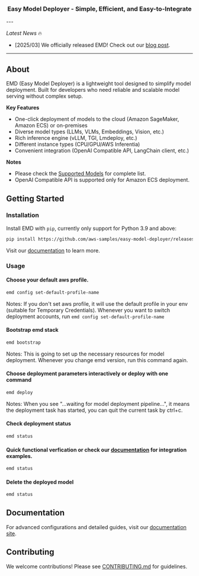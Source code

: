 <h3 align="center">
Easy Model Deployer - Simple, Efficient, and Easy-to-Integrate
</h3>
---

*Latest News* 🔥

- [2025/03] We officially released EMD! Check out our [blog post](https://vllm.ai).

---

## About

EMD (Easy Model Deployer) is a lightweight tool designed to simplify model deployment. Built for developers who need reliable and scalable model serving without complex setup.

**Key Features**
- One-click deployment of models to the cloud (Amazon SageMaker, Amazon ECS) or on-premises
- Diverse model types (LLMs, VLMs, Embeddings, Vision, etc.)
- Rich inference engine (vLLM, TGI, Lmdeploy, etc.)
- Different instance types (CPU/GPU/AWS Inferentia)
- Convenient integration (OpenAI Compatible API, LangChain client, etc.)

**Notes**

- Please check the [Supported Models](docs/supported_models.md) for complete list.
- OpenAI Compatible API is supported only for Amazon ECS deployment.

## Getting Started

### Installation

Install EMD with `pip`, currently only support for Python 3.9 and above:

```bash
pip install https://github.com/aws-samples/easy-model-deployer/releases/download/v0.1.0/easy_model_deployer-0.1.0-py3-none-any.whl
```

Visit our [documentation](https://aws-samples.github.io/easy-model-deployer/) to learn more.

### Usage

#### Choose your default aws profile.
```bash
emd config set-default-profile-name
```
Notes: If you don't set aws profile, it will use the default profile in your env (suitable for Temporary Credentials). Whenever you want to switch deployment accounts, run ```emd config set-default-profile-name```

#### Bootstrap emd stack
```bash
emd bootstrap
```
Notes: This is going to set up the necessary resources for model deployment. Whenever you change emd version, run this command again.

#### Choose deployment parameters interactively or deploy with one command
```bash
emd deploy
```
Notes: When you see "...waiting for model deployment pipeline...",  it means the deployment task has started, you can quit the current task by ctrl+c.

#### Check deployment status
```bash
emd status
```

#### Quick functional verfication or check our [documentation](https://aws-samples.github.io/easy-model-deployer/) for integration examples.
```bash
emd status
```

#### Delete the deployed model
```bash
emd status
```


## Documentation

For advanced configurations and detailed guides, visit our [documentation site](https://emd-docs.example.com).

## Contributing

We welcome contributions! Please see [CONTRIBUTING.md](CONTRIBUTING.md) for guidelines.
